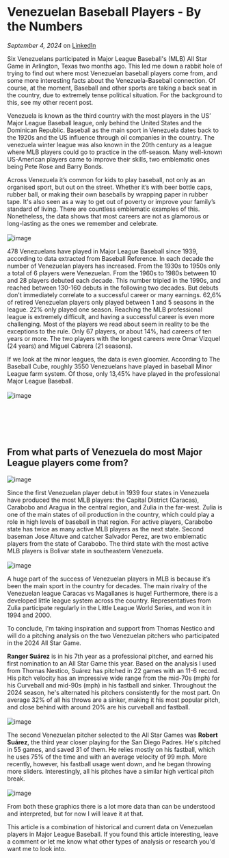 # Venezuelan Baseball Players - By the Numbers
_September 4, 2024_ on [LinkedIn]([url](https://www.linkedin.com/pulse/venezuelan-baseball-players-numbers-john-mark-shorack-ki57e/))

Six Venezuelans participated in Major League Baseball's (MLB) All Star Game in Arlington, Texas two months ago. This led me down a rabbit hole of trying to find out where most Venezuelan baseball players come from, and some more interesting facts about the Venezuela-Baseball connection. Of course, at the moment, Baseball and other sports are taking a back seat in the country, due to extremely tense political situation. For the background to this, see my other recent post.

Venezuela is known as the third country with the most players in the US’ Major League Baseball league, only behind the United States and the Dominican Republic. Baseball as the main sport in Venezuela dates back to the 1920s and the US influence through oil companies in the country. The venezuela winter league was also known in the 20th century as a league where MLB players could go to practice in the off-season. Many well-known US-American players came to improve their skills, two emblematic ones being Pete Rose and Barry Bonds. 

Across Venezuela it’s common for kids to play baseball, not only as an organised sport, but out on the street. Whether it’s with beer bottle caps, rubber ball, or making their own baseballs by wrapping paper in rubber tape. It's also seen as a way to get out of poverty or improve your family’s standard of living. There are countless emblematic examples of this. Nonetheless, the data shows that most careers are not as glamorous or long-lasting as the ones we remember and celebrate.
<br><br>
![image](https://github.com/user-attachments/assets/a7b9390e-58ea-4ccf-a1d7-d32097536b0d)

478 Venezuelans have played in Major League Baseball since 1939, according to data extracted from Baseball Reference. In each decade the number of Venezuelan players has increased. From the 1930s to 1950s only a total of 6 players were Venezuelan. From the 1960s to 1980s between 10 and 28 players debuted each decade. This number tripled in the 1990s, and reached between 130-160 debuts in the following two decades. But debuts don't immediately correlate to a successful career or many earnings. 62,6% of retired Venezuelan players only played between 1 and 5 seasons in the league. 22% only played one season. Reaching the MLB professional league is extremely difficult, and having a successful career is even more challenging. Most of the players we read about seem in reality to be the exceptions to the rule. Only 67 players, or about 14%, had careers of ten years or more. The two players with the longest careers were Omar Vizquel (24 years) and Miguel Cabrera (21 seasons). 

If we look at the minor leagues, the data is even gloomier. According to The Baseball Cube, roughly 3550 Venezuelans have played in baseball Minor League farm system. Of those, only 13,45% have played in the professional Major League Baseball.
<br><br>
![image](https://github.com/user-attachments/assets/176a7e15-8c9c-40ca-92c5-102900100399)

<br><br><br><br>
## From what parts of Venezuela do most Major League players come from?
![image](https://github.com/user-attachments/assets/caab474c-169f-4e48-b1b2-4837d252afb4)

Since the first Venezuelan player debut in 1939 four states in Venezuela have produced the most MLB players: the Capital District (Caracas), Carabobo and Aragua in the central region, and Zulia in the far-west. Zulia is one of the main states of oil production in the country, which could play a role in high levels of baseball in that region. For active players, Carabobo state has twice as many active MLB players as the next state. Second baseman Jose Altuve and catcher Salvador Perez, are two emblematic players from the state of Carabobo. The third state with the most active MLB players is Bolivar state in southeastern Venezuela.
<br><br>
![image](https://github.com/user-attachments/assets/7054128c-37d4-4be5-921b-2417d255ec6f)


A huge part of the success of Venezuelan players in MLB is because it’s been the main sport in the country for decades. The main rivalry of the Venezuelan league Caracas vs Magallanes is huge! Furthermore, there is a developed little league system across the country. Representatives from Zulia participate regularly in the Little League World Series, and won it in 1994 and 2000.

To conclude, I'm taking inspiration and support from Thomas Nestico and will do a pitching analysis on the two Venezuelan pitchers who participated in the 2024 All Star Game.

**Ranger Suárez** is in his 7th year as a professional pitcher, and earned his first nomination to an All Star Game this year. Based on the analysis I used from Thomas Nestico, Suárez has pitched in 22 games with an 11-6 record. His pitch velocity has an impressive wide range from the mid-70s (mph) for his Curveball and mid-90s (mph) in his fastball and sinker. Throughout the 2024 season, he's alternated his pitchers consistently for the most part. On average 32% of all his throws are a sinker, making it his most popular pitch, and close behind with around 20% are his curveball and fastball.
<br><br>
![image](https://github.com/user-attachments/assets/89d37c45-9d9c-45dd-81e6-f8c9a9d17a11)

The second Venezuelan pitcher selected to the All Star Games was **Robert Suárez**, the third year closer playing for the San Diego Padres. He's pitched in 55 games, and saved 31 of them. He relies mostly on his fastball, which he uses 75% of the time and with an average velocity of 99 mph. More recently, however, his fastball usage went down, and he began throwing more sliders. Interestingly, all his pitches have a similar high vertical pitch break. 
<br><br>
![image](https://github.com/user-attachments/assets/9ea4f495-a3b5-4959-87e6-e7edadd50b5f)

From both these graphics there is a lot more data than can be understood and interpreted, but for now I will leave it at that.

This article is a combination of historical and current data on Venezuelan players in Major League Baseball. If you found this article interesting, leave a comment or let me know what other types of analysis or research you'd want me to look into.
